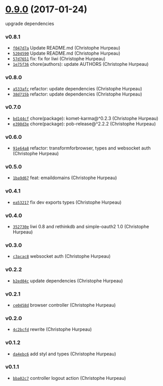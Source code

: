 <a name="0.9.0"></a>
# [0.9.0](https://github.com/alpjs/alp-auth/compare/v0.8.1...v0.9.0) (2017-01-24)

upgrade dependencies


### v0.8.1

- [`f047d7a`](https://github.com/alpjs/alp-auth/commit/f047d7a682979d8cc827b8486158f0fde2e0b51c) Update README.md (Christophe Hurpeau)
- [`5204590`](https://github.com/alpjs/alp-auth/commit/5204590046fd5f450acff44bbbc44d763a8cc950) Update README.md (Christophe Hurpeau)
- [`57d7651`](https://github.com/alpjs/alp-auth/commit/57d7651a401e36182ebd360e022dd98372244410) fix: fix for liwi (Christophe Hurpeau)
- [`1e75f36`](https://github.com/alpjs/alp-auth/commit/1e75f3687d9e0bf12ddc26a844a660f9b24194e9) chore(authors): update AUTHORS (Christophe Hurpeau)

### v0.8.0

- [`a533afc`](https://github.com/alpjs/alp-auth/commit/a533afceaa726a95bcd1a6ccf39fe0a56ccecfd0) refactor: update dependencies (Christophe Hurpeau)
- [`38d715b`](https://github.com/alpjs/alp-auth/commit/38d715ba70c1f859f53d75b54b0a36d2e1f7ec94) refactor: update dependencies (Christophe Hurpeau)

### v0.7.0

- [`bd144cf`](https://github.com/alpjs/alp-auth/commit/bd144cf208bf97b5521c7e02aeb50c1f8d253e6d) chore(package): komet-karma@^0.2.3 (Christophe Hurpeau)
- [`e390d3e`](https://github.com/alpjs/alp-auth/commit/e390d3eb0f93dfeada5768f848700edb1df21f76) chore(package): pob-release@^2.2.2 (Christophe Hurpeau)

### v0.6.0

- [`91e64a8`](https://github.com/alpjs/alp-auth/commit/91e64a8f5061230d14ccca98616fa22ee996eb7e) refactor: transformforbrowser, types and websocket auth (Christophe Hurpeau)

### v0.5.0

- [`1ba9d67`](https://github.com/alpjs/alp-auth/commit/1ba9d672b711f51146a722f4f606a3b0628a0e8c) feat: emaildomains (Christophe Hurpeau)

### v0.4.1

- [`ea53217`](https://github.com/alpjs/alp-auth/commit/ea53217ac1d40a5aa75fcfe66cc0e6fb76238517) fix dev exports types (Christophe Hurpeau)

### v0.4.0

- [`352730e`](https://github.com/alpjs/alp-auth/commit/352730e00f3459544258195f4871c573e209fe2f) liwi 0.8 and rethinkdb and simple-oauth2 1.0 (Christophe Hurpeau)

### v0.3.0

- [`c3acac8`](https://github.com/alpjs/alp-auth/commit/c3acac87514ea3d827f53bed9e36798b6400593c) websocket auth (Christophe Hurpeau)

### v0.2.2

- [`b2ed04c`](https://github.com/alpjs/alp-auth/commit/b2ed04c7b36281a48a57ba9797bf811d0e8650aa) update dependencies (Christophe Hurpeau)

### v0.2.1

- [`ce0458d`](https://github.com/alpjs/alp-auth/commit/ce0458d35976d85796425ed17f0c93ae86316bd4) browser controller (Christophe Hurpeau)

### v0.2.0

- [`4c2bcfd`](https://github.com/alpjs/alp-auth/commit/4c2bcfd906e8291af6a582547b9581295ef1b89f) rewrite (Christophe Hurpeau)

### v0.1.2

- [`da4ebc6`](https://github.com/alpjs/alp-auth/commit/da4ebc6a2d0b91c3efeb2e9b62d0241ea26b68f0) add styl and types (Christophe Hurpeau)

### v0.1.1

- [`bba02c7`](https://github.com/alpjs/alp-auth/commit/bba02c7970803b1fe89310977a07a6de9e47fe08) controller logout action (Christophe Hurpeau)
